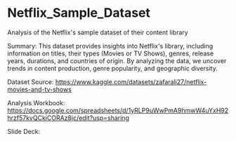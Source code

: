 # Netflix_Sample_Dataset
Analysis of the Netflix's sample dataset of their content library

Summary: This dataset provides insights into Netflix's library, including information on titles, their types (Movies or TV Shows), genres, release years, durations, and countries of origin.
By analyzing the data, we uncover trends in content production, genre popularity, and geographic diversity.

Dataset Source: https://www.kaggle.com/datasets/zafarali27/netflix-movies-and-tv-shows

Analysis Workbook: https://docs.google.com/spreadsheets/d/1yRLP9uWwPmA9hmwW4uYxH92hrzf57kvQCkiCORAz8jc/edit?usp=sharing

Slide Deck: 
